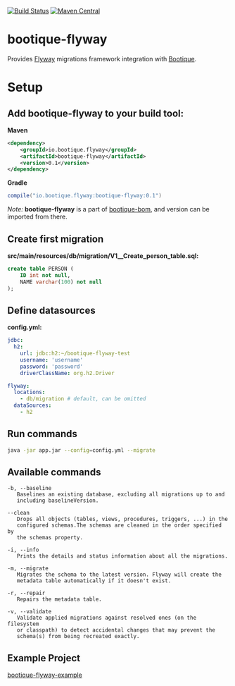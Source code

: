 [![Build Status](https://travis-ci.org/bootique/bootique-flyway.svg)](https://travis-ci.org/bootique/bootique-flyway)
[![Maven Central](https://maven-badges.herokuapp.com/maven-central/io.bootique.flyway/bootique-flyway/badge.svg)](https://maven-badges.herokuapp.com/maven-central/io.bootique.flyway/bootique-flyway/)

# bootique-flyway

Provides [Flyway](https://flywaydb.org/) migrations framework integration with [Bootique](http://bootique.io).

# Setup

## Add bootique-flyway to your build tool:

**Maven**
```xml
<dependency>
    <groupId>io.bootique.flyway</groupId>
    <artifactId>bootique-flyway</artifactId>
    <version>0.1</version>
</dependency>
```

**Gradle**
```groovy
compile("io.bootique.flyway:bootique-flyway:0.1")
```

*Note:* **bootique-flyway** is a part of [bootique-bom](https://github.com/bootique/bootique-bom), and version can be 
imported from there.

## Create first migration

**src/main/resources/db/migration/V1__Create_person_table.sql:**
```sql
create table PERSON (
    ID int not null,
    NAME varchar(100) not null
);
```

## Define datasources

**config.yml:**
```yaml
jdbc:
  h2:
    url: jdbc:h2:~/bootique-flyway-test
    username: 'username'
    password: 'password'
    driverClassName: org.h2.Driver

flyway:
  locations:
    - db/migration # default, can be omitted
  dataSources:
    - h2
```

## Run commands

```bash
java -jar app.jar --config=config.yml --migrate
```

## Available commands

```
-b, --baseline
   Baselines an existing database, excluding all migrations up to and
   including baselineVersion.

--clean
   Drops all objects (tables, views, procedures, triggers, ...) in the
   configured schemas.The schemas are cleaned in the order specified by
   the schemas property.

-i, --info
   Prints the details and status information about all the migrations.

-m, --migrate
   Migrates the schema to the latest version. Flyway will create the
   metadata table automatically if it doesn't exist.

-r, --repair
   Repairs the metadata table.

-v, --validate
   Validate applied migrations against resolved ones (on the filesystem
   or classpath) to detect accidental changes that may prevent the
   schema(s) from being recreated exactly.
```

## Example Project

[bootique-flyway-example](https://github.com/bootique/bootique-flyway/tree/master/bootique-flyway-example)
